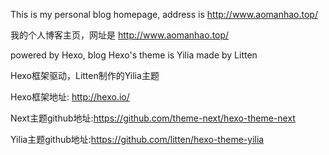 This is my personal blog homepage, address is http://www.aomanhao.top/

我的个人博客主页，网址是 http://www.aomanhao.top/

powered by Hexo, blog Hexo's theme is Yilia made by Litten 

Hexo框架驱动，Litten制作的Yilia主题


Hexo框架地址: http://hexo.io/

Next主题github地址:https://github.com/theme-next/hexo-theme-next

Yilia主题github地址:https://github.com/litten/hexo-theme-yilia
